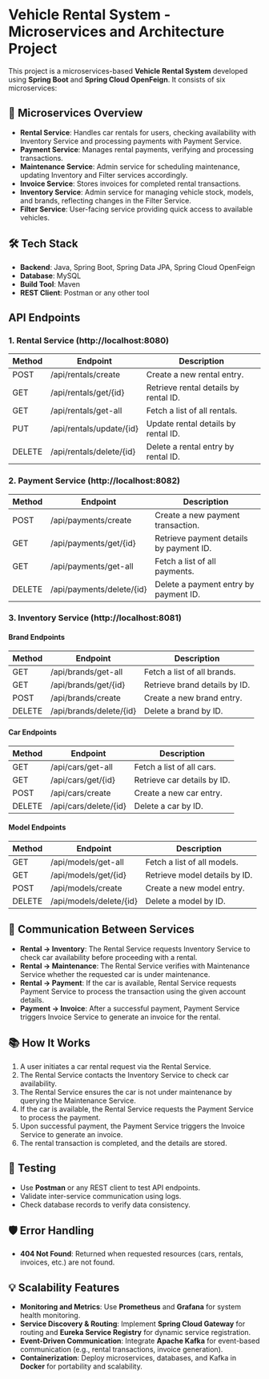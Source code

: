 # Vehicle Rental System - Microservices and Architecture Project

This project is a microservices-based **Vehicle Rental System** developed using **Spring Boot** and **Spring Cloud OpenFeign**. It consists of six microservices:

## 🏢 Microservices Overview

- **Rental Service**: Handles car rentals for users, checking availability with Inventory Service and processing payments with Payment Service.
- **Payment Service**: Manages rental payments, verifying and processing transactions.
- **Maintenance Service**: Admin service for scheduling maintenance, updating Inventory and Filter services accordingly.
- **Invoice Service**: Stores invoices for completed rental transactions.
- **Inventory Service**: Admin service for managing vehicle stock, models, and brands, reflecting changes in the Filter Service.
- **Filter Service**: User-facing service providing quick access to available vehicles.

## 🛠 Tech Stack

- **Backend**: Java, Spring Boot, Spring Data JPA, Spring Cloud OpenFeign
- **Database**: MySQL
- **Build Tool**: Maven
- **REST Client**: Postman or any other tool

## API Endpoints

### 1. Rental Service (http://localhost:8080)
| Method | Endpoint | Description |
|--------|---------|-------------|
| POST | /api/rentals/create | Create a new rental entry. |
| GET | /api/rentals/get/{id} | Retrieve rental details by rental ID. |
| GET | /api/rentals/get-all | Fetch a list of all rentals. |
| PUT | /api/rentals/update/{id} | Update rental details by rental ID. |
| DELETE | /api/rentals/delete/{id} | Delete a rental entry by rental ID. |

### 2. Payment Service (http://localhost:8082)
| Method | Endpoint | Description |
|--------|---------|-------------|
| POST | /api/payments/create | Create a new payment transaction. |
| GET | /api/payments/get/{id} | Retrieve payment details by payment ID. |
| GET | /api/payments/get-all | Fetch a list of all payments. |
| DELETE | /api/payments/delete/{id} | Delete a payment entry by payment ID. |

### 3. Inventory Service (http://localhost:8081)
#### Brand Endpoints
| Method | Endpoint | Description |
|--------|---------|-------------|
| GET | /api/brands/get-all | Fetch a list of all brands. |
| GET | /api/brands/get/{id} | Retrieve brand details by ID. |
| POST | /api/brands/create | Create a new brand entry. |
| DELETE | /api/brands/delete/{id} | Delete a brand by ID. |

#### Car Endpoints
| Method | Endpoint | Description |
|--------|---------|-------------|
| GET | /api/cars/get-all | Fetch a list of all cars. |
| GET | /api/cars/get/{id} | Retrieve car details by ID. |
| POST | /api/cars/create | Create a new car entry. |
| DELETE | /api/cars/delete/{id} | Delete a car by ID. |

#### Model Endpoints
| Method | Endpoint | Description |
|--------|---------|-------------|
| GET | /api/models/get-all | Fetch a list of all models. |
| GET | /api/models/get/{id} | Retrieve model details by ID. |
| POST | /api/models/create | Create a new model entry. |
| DELETE | /api/models/delete/{id} | Delete a model by ID. |

## 🔗 Communication Between Services

- **Rental → Inventory**: The Rental Service requests Inventory Service to check car availability before proceeding with a rental.
- **Rental → Maintenance**: The Rental Service verifies with Maintenance Service whether the requested car is under maintenance.
- **Rental → Payment**: If the car is available, Rental Service requests Payment Service to process the transaction using the given account details.
- **Payment → Invoice**: After a successful payment, Payment Service triggers Invoice Service to generate an invoice for the rental.

## 📚 How It Works

1. A user initiates a car rental request via the Rental Service.
2. The Rental Service contacts the Inventory Service to check car availability.
3. The Rental Service ensures the car is not under maintenance by querying the Maintenance Service.
4. If the car is available, the Rental Service requests the Payment Service to process the payment.
5. Upon successful payment, the Payment Service triggers the Invoice Service to generate an invoice.
6. The rental transaction is completed, and the details are stored.

## 🧪 Testing

- Use **Postman** or any REST client to test API endpoints.
- Validate inter-service communication using logs.
- Check database records to verify data consistency.

## 🛡 Error Handling

- **404 Not Found**: Returned when requested resources (cars, rentals, invoices, etc.) are not found.

## 💡 Scalability Features

- **Monitoring and Metrics**: Use **Prometheus** and **Grafana** for system health monitoring.
- **Service Discovery & Routing**: Implement **Spring Cloud Gateway** for routing and **Eureka Service Registry** for dynamic service registration.
- **Event-Driven Communication**: Integrate **Apache Kafka** for event-based communication (e.g., rental transactions, invoice generation).
- **Containerization**: Deploy microservices, databases, and Kafka in **Docker** for portability and scalability.
